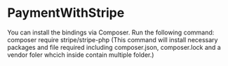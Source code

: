 # PaymentWithStripe

You can install the bindings via Composer. Run the following command:
composer require stripe/stripe-php (This command will install necessary packages and file required including composer.json, composer.lock and a vendor foler whcich inside contain multiple folder.)

